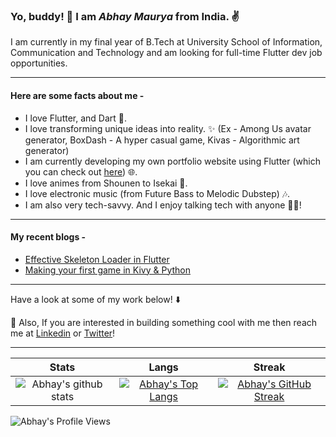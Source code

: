 ### Yo, buddy! 👋 I am **_Abhay Maurya_** from India. ✌

I am currently in my final year of B.Tech at University School of Information, Communication and Technology and am looking for full-time Flutter dev job opportunities.

----

#### Here are some facts about me -

- I love Flutter, and Dart 💙.
- I love transforming unique ideas into reality. ✨ (Ex - Among Us avatar generator, BoxDash - A hyper casual game, Kivas - Algorithmic art generator)
- I am currently developing my own portfolio website using Flutter (which you can check out [here](https://lcdev.netlify.app)) 🌐.
- I love animes from Shounen to Isekai 🥷.
- I love electronic music (from Future Bass to Melodic Dubstep) 🎶.
- I am also very tech-savvy. And I enjoy talking tech with anyone 🧑‍💻!

----

#### My recent blogs -

<!-- BLOG-POST-LIST:START -->
- [Effective Skeleton Loader in Flutter](https://liquidatorcoder.medium.com/effective-skeleton-loader-in-flutter-b567e60d5314?source=rss-b46c583c10b2------2)
- [Making your first game in Kivy & Python](https://medium.com/techspace-usict/making-your-first-game-in-kivy-python-91fcda83aa5c?source=rss-b46c583c10b2------2)
<!-- BLOG-POST-LIST:END -->

----

Have a look at some of my work below! ⬇️

💬 Also, If you are interested in building something cool with me then reach me at [Linkedin](https://www.linkedin.com/in/liquidatorcoder/) or [Twitter](https://twitter.com/LiquidatorAB)!

----

|  Stats      | Langs           | Streak  |
|:-------------:|:-------------:|:-----:|
| ![Abhay's github stats](https://github-readme-stats.vercel.app/api?username=LiquidatorCoder&show_icons=true&title_color=74ff0a&icon_color=74ff0a&text_color=9f9f9f&bg_color=2D2D2D)      | [![Abhay's Top Langs](https://github-readme-stats.vercel.app/api/top-langs/?username=LiquidatorCoder&layout=compact&title_color=74ff0a&icon_color=74ff0a&text_color=9f9f9f&bg_color=2D2D2D)](https://github.com/LiquidatorCoder?tab=repositories) | [![Abhay's GitHub Streak](https://github-readme-streak-stats.herokuapp.com/?user=LiquidatorCoder&theme=dark&background=2D2D2D&currStreakLabel=74ff0a&ring=74ff0a&fire=74ff0a&sideLabels=74ff0a)](https://github.com/LiquidatorCoder?tab=repositories) |


![Abhay's Profile Views](https://komarev.com/ghpvc/?username=LiquidatorCoder&color=74ff0a)

<!--
**LiquidatorCoder/LiquidatorCoder** is a ✨ _special_ ✨ repository because its `README.md` (this file) appears on your GitHub profile.

Here are some ideas to get you started:

- 🔭 I’m currently working on ...
- 🌱 I’m currently learning ...
- 👯 I’m looking to collaborate on ...
- 🤔 I’m looking for help with ...
- 💬 Ask me about ...
- 📫 How to reach me: ...
- 😄 Pronouns: ...
- ⚡ Fun fact: ...
-->
